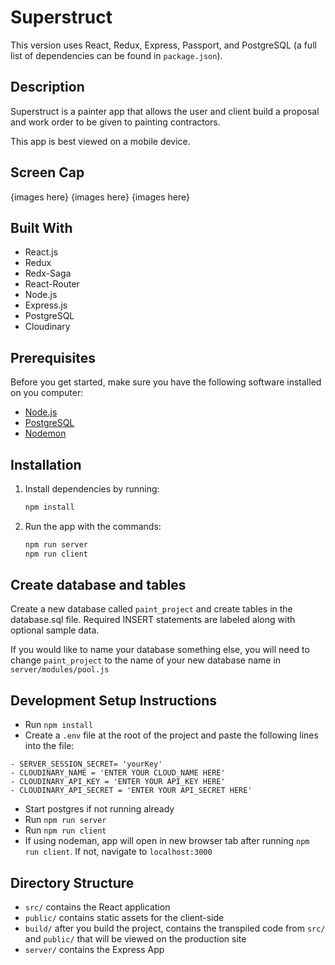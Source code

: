 # Superstruct

This version uses React, Redux, Express, Passport, and PostgreSQL (a full list of dependencies can be found in `package.json`).

## Description

Superstruct is a painter app that allows the user and client build a proposal and work order to be given to painting contractors.

This app is best viewed on a mobile device.

## Screen Cap

{images here}
{images here}
{images here}

## Built With

- React.js
- Redux
- Redx-Saga
- React-Router
- Node.js
- Express.js
- PostgreSQL
- Cloudinary

## Prerequisites

Before you get started, make sure you have the following software installed on you computer:

- [Node.js](https://nodejs.org/en/)
- [PostgreSQL](https://www.postgresql.org/)
- [Nodemon](https://nodemon.io/)

## Installation

1. Install dependencies by running:
   ```sh
   npm install
   ```
2. Run the app with the commands:
   ```sh
   npm run server
   npm run client
   ```

## Create database and tables

Create a new database called `paint_project` and create tables in the database.sql file. Required INSERT statements are labeled along with optional sample data.

If you would like to name your database something else, you will need to change `paint_project` to the name of your new database name in `server/modules/pool.js`

## Development Setup Instructions

- Run `npm install`
- Create a `.env` file at the root of the project and paste the following lines into the file:

```
- SERVER_SESSION_SECRET= 'yourKey'
- CLOUDINARY_NAME = 'ENTER YOUR CLOUD_NAME HERE'
- CLOUDINARY_API_KEY = 'ENTER YOUR API_KEY HERE'
- CLOUDINARY_API_SECRET = 'ENTER YOUR API_SECRET HERE'
```

- Start postgres if not running already
- Run `npm run server`
- Run `npm run client`
- If using nodeman, app will open in new browser tab after running `npm run client`. If not, navigate to `localhost:3000`

## Directory Structure

- `src/` contains the React application
- `public/` contains static assets for the client-side
- `build/` after you build the project, contains the transpiled code from `src/` and `public/` that will be viewed on the production site
- `server/` contains the Express App
